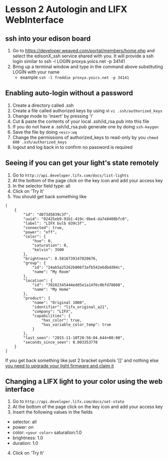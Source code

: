 # Lesson 2 Autologin and LIFX WebInterface

## ssh into your edison board
1. Go to https://developer.weaved.com/portal/members/home.php and select the edisonX_ssh service shared with you.
It will provide a ssh login similar to
ssh -l LOGIN proxya.yoics.net -p 34141
2. Bring up a terminal window and type in the command above substituting LOGIN with your name
   * example `ssh -l freddie proxya.yoics.net -p 34141`

## Enabling auto-login without a password
1. Create a directory called .ssh
2. Create a file called authorized keys by using vi
`vi .ssh/authorized_keys`
3. Change mode to 'insert' by pressing 'i'
4. Cut & paste the contents of your local .ssh/id_rsa.pub into this file
5. If you do not have a .ssh/id_rsa.pub generate one by doing `ssh-keygen`
6. Save the file by doing `<esc>:wq`
7. Change the permissions of authorized_keys to read-only by you `chmod 600 .ssh/authorized_keys`
8. logout and log back in to confirm no password is required

## Seeing if you can get your light's state remotely
1. Go to `http://api.developer.lifx.com/docs/list-lights`
2. At the bottom of the page click on the key icon and add your access key
3. In the selector field type: all
4. Click on 'Try It'
5. You should get back something like 
```
[
    {
        "id": "d073d5039c3f",
        "uuid": "02425eb9-91b1-419c-9be4-da7e8408bfc0",
        "label": "LIFX bulb 039c3f",
        "connected": true,
        "power": "off",
        "color": {
            "hue": 0,
            "saturation": 0,
            "kelvin": 3500
        },
        "brightness": 0.5816739147020676,
        "group": {
            "id": "24ab5a25262b806f3afb542e6dbdd94c",
            "name": "My Room"
        },
        "location": {
            "id": "70282345444edd5e1a14f6c0bfd78808",
            "name": "My Home"
        },
        "product": {
            "name": "Original 1000",
            "identifier": "lifx_original_a21",
            "company": "LIFX",
            "capabilities": {
                "has_color": true,
                "has_variable_color_temp": true
            }
        },
        "last_seen": "2015-11-10T20:56:04.644+00:00",
        "seconds_since_seen": 0.003353778
    }
]
```
If you get back something like just 2 bracket symbols '[]' and nothing else [you need to upgrade your light firmware and claim it](https://support.lifx.com/hc/en-us/articles/203711234-Connecting-your-LIFX-to-the-Cloud)


## Changing a LIFX light to your color using the web interface
1. Go to `http://api.developer.lifx.com/docs/set-state`
2. At the bottom of the page click on the key icon and add your access key
3. Insert the following values in the fields
  - selector: all
  - power: on
  - color: `<your color>` saturation:1.0
  - brightness: 1.0
  - duration: 1.0
4. Click on 'Try It'
